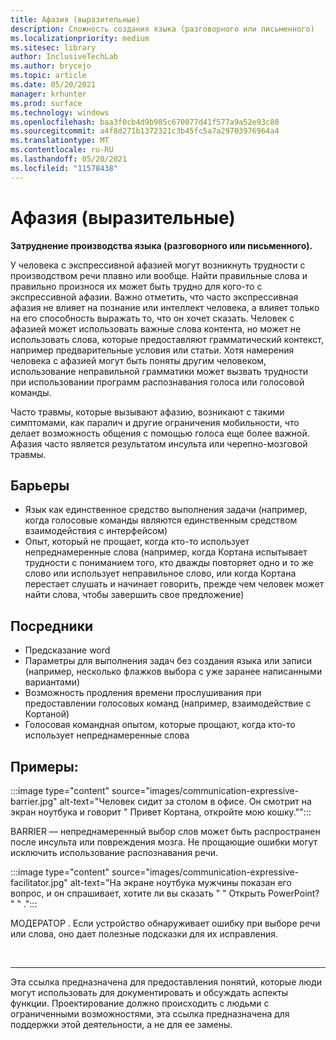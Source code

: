 ```yaml
---
title: Афазия (выразительные)
description: Сложность создания языка (разговорного или письменного)
ms.localizationpriority: medium
ms.sitesec: library
author: InclusiveTechLab
ms.author: brycejo
ms.topic: article
ms.date: 05/20/2021
manager: krhunter
ms.prod: surface
ms.technology: windows
ms.openlocfilehash: baa3f0cb4d9b985c670077d41f577a9a52e93c80
ms.sourcegitcommit: a4f8d271b1372321c3b45fc5a7a29703976964a4
ms.translationtype: MT
ms.contentlocale: ru-RU
ms.lasthandoff: 05/20/2021
ms.locfileid: "11578438"
---
```

# <a name="aphasia-expressive"></a>Афазия (выразительные) 

**Затруднение производства языка (разговорного или письменного).**

У человека с экспрессивной афазией могут возникнуть трудности с производством речи плавно или вообще. Найти правильные слова и правильно произнося их может быть трудно для кого-то с экспрессивной афазии. Важно отметить, что часто экспрессивная афазия не влияет на познание или интеллект человека, а влияет только на его способность выражать то, что он хочет сказать. Человек с афазией может использовать важные слова контента, но может не использовать слова, которые предоставляют грамматический контекст, например предварительные условия или статьи. Хотя намерения человека с афазией могут быть поняты другим человеком, использование неправильной грамматики может вызвать трудности при использовании программ распознавания голоса или голосовой команды.

Часто травмы, которые вызывают афазию, возникают с такими симптомами, как паралич и другие ограничения мобильности, что делает возможность общения с помощью голоса еще более важной. Афазия часто является результатом инсульта или черепно-мозговой травмы.

## <a name="barriers"></a>Барьеры
* Язык как единственное средство выполнения задачи (например, когда голосовые команды являются единственным средством взаимодействия с интерфейсом)
* Опыт, который не прощает, когда кто-то использует непреднамеренные слова (например, когда Кортана испытывает трудности с пониманием того, кто дважды повторяет одно и то же слово или использует неправильное слово, или когда Кортана перестает слушать и начинает говорить, прежде чем человек может найти слова, чтобы завершить свое предложение) 

## <a name="facilitators"></a>Посредники
* Предсказание word
* Параметры для выполнения задач без создания языка или записи (например, несколько флажков выбора с уже заранее написанными вариантами)
* Возможность продления времени прослушивания при предоставлении голосовых команд (например, взаимодействие с Кортаной)
* Голосовая командная опытом, которые прощают, когда кто-то использует непреднамеренные слова

## <a name="examples"></a>Примеры:

:::image type="content" source="images/communication-expressive-barrier.jpg" alt-text="Человек сидит за столом в офисе. Он смотрит на экран ноутбука и говорит &quot; Привет Кортана, откройте мою кошку.&quot;":::

BARRIER — непреднамеренный выбор слов может быть распространен после инсульта или повреждения мозга. Не прощающие ошибки могут исключить использование распознавания речи.

:::image type="content" source="images/communication-expressive-facilitator.jpg" alt-text="На экране ноутбука мужчины показан его вопрос, и он спрашивает, хотите ли вы сказать &quot; &quot; Открыть PowerPoint? &quot; &quot; .":::

МОДЕРАТОР . Если устройство обнаруживает ошибку при выборе речи или слова, оно дает полезные подсказки для их исправления. 


&nbsp;

[comment]: # (Заявление footer)
___
Эта ссылка предназначена для предоставления понятий, которые люди могут использовать для документировать и обсуждать аспекты функции. Проектирование должно происходить с людьми с ограниченными возможностями, эта ссылка предназначена для поддержки этой деятельности, а не для ее замены. 